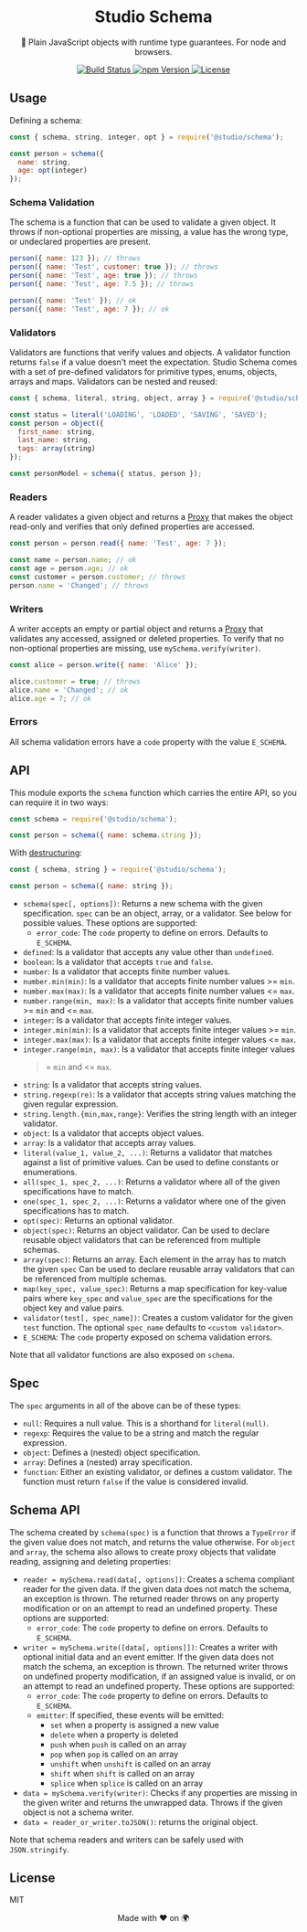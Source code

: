 <h1 align="center">
  Studio Schema
</h1>
<p align="center">
  🧩 Plain JavaScript objects with runtime type guarantees. For node and
  browsers.
</p>
<p align="center">
  <a href="https://github.com/javascript-studio/schema/actions">
    <img src="https://github.com/javascript-studio/schema/workflows/Build/badge.svg" alt="Build Status">
  </a>
  <a href="https://www.npmjs.com/package/@studio/schema">
    <img src="https://img.shields.io/npm/v/@studio/schema.svg" alt="npm Version">
  </a>
  <a href="https://opensource.org/licenses/MIT">
    <img src="https://img.shields.io/badge/License-MIT-brightgreen.svg" alt="License">
  </a>
</p>

## Usage

Defining a schema:

```js
const { schema, string, integer, opt } = require('@studio/schema');

const person = schema({
  name: string,
  age: opt(integer)
});
```

### Schema Validation

The schema is a function that can be used to validate a given object. It throws
if non-optional properties are missing, a value has the wrong type, or
undeclared properties are present.

```js
person({ name: 123 }); // throws
person({ name: 'Test', customer: true }); // throws
person({ name: 'Test', age: true }); // throws
person({ name: 'Test', age: 7.5 }); // throws

person({ name: 'Test' }); // ok
person({ name: 'Test', age: 7 }); // ok
```

### Validators

Validators are functions that verify values and objects. A validator function
returns `false` if a value doesn't meet the expectation. Studio Schema comes
with a set of pre-defined validators for primitive types, enums, objects,
arrays and maps. Validators can be nested and reused:

```js
const { schema, literal, string, object, array } = require('@studio/schema');

const status = literal('LOADING', 'LOADED', 'SAVING', 'SAVED');
const person = object({
  first_name: string,
  last_name: string,
  tags: array(string)
});

const personModel = schema({ status, person });
```

### Readers

A reader validates a given object and returns a [Proxy][1] that makes the
object read-only and verifies that only defined properties are accessed.

```js
const person = person.read({ name: 'Test', age: 7 });

const name = person.name; // ok
const age = person.age; // ok
const customer = person.customer; // throws
person.name = 'Changed'; // throws
```

### Writers

A writer accepts an empty or partial object and returns a [Proxy][1] that
validates any accessed, assigned or deleted properties. To verify that no
non-optional properties are missing, use `mySchema.verify(writer)`.

```js
const alice = person.write({ name: 'Alice' });

alice.customer = true; // throws
alice.name = 'Changed'; // ok
alice.age = 7; // ok
```

### Errors

All schema validation errors have a `code` property with the value
`E_SCHEMA`.

## API

This module exports the `schema` function which carries the entire API, so you
can require it in two ways:

```js
const schema = require('@studio/schema');

const person = schema({ name: schema.string });
```

With [destructuring][2]:

```js
const { schema, string } = require('@studio/schema');

const person = schema({ name: string });
```

- `schema(spec[, options])`: Returns a new schema with the given specification.
  `spec` can be an object, array, or a validator. See below for possible
  values. These options are supported:
  - `error_code`: The `code` property to define on errors. Defaults to
    `E_SCHEMA`.
- `defined`: Is a validator that accepts any value other than `undefined`.
- `boolean`: Is a validator that accepts `true` and `false`.
- `number`: Is a validator that accepts finite number values.
- `number.min(min)`: Is a validator that accepts finite number values >= `min`.
- `number.max(max)`: Is a validator that accepts finite number values <= `max`.
- `number.range(min, max)`: Is a validator that accepts finite number values >=
  `min` and <= `max`.
- `integer`: Is a validator that accepts finite integer values.
- `integer.min(min)`: Is a validator that accepts finite integer values >=
  `min`.
- `integer.max(max)`: Is a validator that accepts finite integer values <=
  `max`.
- `integer.range(min, max)`: Is a validator that accepts finite integer values
  > = `min` and <= `max`.
- `string`: Is a validator that accepts string values.
- `string.regexp(re)`: Is a validator that accepts string values matching the
  given regular expression.
- `string.length.{min,max,range}`: Verifies the string length with an integer
  validator.
- `object`: Is a validator that accepts object values.
- `array`: Is a validator that accepts array values.
- `literal(value_1, value_2, ...)`: Returns a validator that matches against a
  list of primitive values. Can be used to define constants or enumerations.
- `all(spec_1, spec_2, ...)`: Returns a validator where all of the given
  specifications have to match.
- `one(spec_1, spec_2, ...)`: Returns a validator where one of the given
  specifications has to match.
- `opt(spec)`: Returns an optional validator.
- `object(spec)`: Returns an object validator. Can be used to declare reusable
  object validators that can be referenced from multiple schemas.
- `array(spec)`: Returns an array. Each element in the array has to match the
  given `spec` Can be used to declare reusable array validators that can be
  referenced from multiple schemas.
- `map(key_spec, value_spec)`: Returns a map specification for key-value pairs
  where `key_spec` and `value_spec` are the specifications for the object key
  and value pairs.
- `validator(test[, spec_name])`: Creates a custom validator for the given
  `test` function. The optional `spec_name` defaults to `<custom validator>`.
- `E_SCHEMA`: The `code` property exposed on schema validation errors.

Note that all validator functions are also exposed on `schema`.

## Spec

The `spec` arguments in all of the above can be of these types:

- `null`: Requires a null value. This is a shorthand for `literal(null)`.
- `regexp`: Requires the value to be a string and match the regular expression.
- `object`: Defines a (nested) object specification.
- `array`: Defines a (nested) array specification.
- `function`: Either an existing validator, or defines a custom validator. The
  function must return `false` if the value is considered invalid.

## Schema API

The schema created by `schema(spec)` is a function that throws a `TypeError` if
the given value does not match, and returns the value otherwise. For `object`
and `array`, the schema also allows to create proxy objects that validate
reading, assigning and deleting properties:

- `reader = mySchema.read(data[, options])`: Creates a schema compliant reader
  for the given data. If the given data does not match the schema, an exception
  is thrown. The returned reader throws on any property modification or on an
  attempt to read an undefined property. These options are supported:
  - `error_code`: The `code` property to define on errors. Defaults to
    `E_SCHEMA`.
- `writer = mySchema.write([data[, options]])`: Creates a writer with optional
  initial data and an event emitter. If the given data does not match the
  schema, an exception is thrown. The returned writer throws on undefined
  property modification, if an assigned value is invalid, or on an attempt to
  read an undefined property. These options are supported:
  - `error_code`: The `code` property to define on errors. Defaults to
    `E_SCHEMA`.
  - `emitter`: If specified, these events will be emitted:
    - `set` when a property is assigned a new value
    - `delete` when a property is deleted
    - `push` when `push` is called on an array
    - `pop` when `pop` is called on an array
    - `unshift` when `unshift` is called on an array
    - `shift` when `shift` is called on an array
    - `splice` when `splice` is called on an array
- `data = mySchema.verify(writer)`: Checks if any properties are missing in the
  given writer and returns the unwrapped data. Throws if the given object is
  not a schema writer.
- `data = reader_or_writer.toJSON()`: returns the original object.

Note that schema readers and writers can be safely used with `JSON.stringify`.

## License

MIT

<p align="center">Made with ❤️ on 🌍<p>

[1]: https://developer.mozilla.org/en-US/docs/Web/JavaScript/Reference/Global_Objects/Proxy
[2]: https://developer.mozilla.org/en-US/docs/Web/JavaScript/Reference/Operators/Destructuring_assignment
